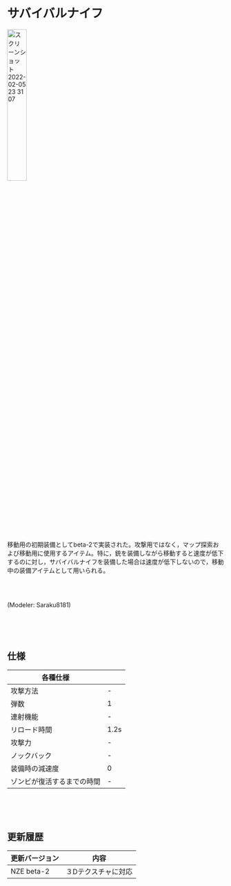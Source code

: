 # サバイバルナイフ

<img width="30%" alt="スクリーンショット 2022-02-05 23 31 07" src="https://user-images.githubusercontent.com/63540772/152645982-583abf4f-003a-482d-85db-28bb67018caf.png">


移動用の初期装備としてbeta-2で実装された。攻撃用ではなく，マップ探索および移動用に使用するアイテム。特に，銃を装備しながら移動すると速度が低下するのに対し，サバイバルナイフを装備した場合は速度が低下しないので，移動中の装備アイテムとして用いられる。

<br><br>

(Modeler: Saraku8181)

<br><br><br>

## 仕様

|  各種仕様  |    |
| ---- | ---- |
|  攻撃方法  |  -  |
|  弾数  |  1  |
|  連射機能  |  -  |
|  リロード時間  |  1.2s  |
|  攻撃力  |  -  |
|  ノックバック  |  -  |
|  装備時の減速度  |  0  |
|  ゾンビが復活するまでの時間  |  -  |

<br><br><br>

## 更新履歴

| 更新バージョン  |  内容  |
| ---- | ---- |
|  NZE beta-2  |  ３Dテクスチャに対応  |
